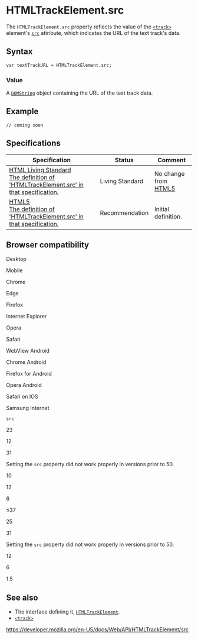 HTMLTrackElement.src
====================

The `HTMLTrackElement.src` property reflects the value of the [`<track>`](https://developer.mozilla.org/en-US/docs/Web/HTML/Element/track) element's [`src`](https://developer.mozilla.org/en-US/docs/Web/HTML/Element/track#attr-src) attribute, which indicates the URL of the text track's data.

Syntax
------

    var textTrackURL = HTMLTrackElement.src;

### Value

A [`DOMString`](../domstring) object containing the URL of the text track data.

Example
-------

    // coming soon

Specifications
--------------

<table><thead><tr class="header"><th>Specification</th><th>Status</th><th>Comment</th></tr></thead><tbody><tr class="odd"><td><a href="https://html.spec.whatwg.org/multipage/embedded-content.html#dom-track-src">HTML Living Standard<br />
<span class="small">The definition of 'HTMLTrackElement.src' in that specification.</span></a></td><td><span class="spec-living">Living Standard</span></td><td>No change from <a href="https://www.w3.org/TR/html52/">HTML5</a></td></tr><tr class="even"><td><a href="https://www.w3.org/TR/html52/embedded-content-0.html#dom-track-src">HTML5<br />
<span class="small">The definition of 'HTMLTrackElement.src' in that specification.</span></a></td><td><span class="spec-rec">Recommendation</span></td><td>Initial definition.</td></tr></tbody></table>

Browser compatibility
---------------------

Desktop

Mobile

Chrome

Edge

Firefox

Internet Explorer

Opera

Safari

WebView Android

Chrome Android

Firefox for Android

Opera Android

Safari on IOS

Samsung Internet

`src`

23

12

31

Setting the `src` property did not work properly in versions prior to 50.

10

12

6

≤37

25

31

Setting the `src` property did not work properly in versions prior to 50.

12

6

1.5

See also
--------

-   The interface defining it, [`HTMLTrackElement`](../htmltrackelement).
-   [`<track>`](https://developer.mozilla.org/en-US/docs/Web/HTML/Element/track)

<a href="https://developer.mozilla.org/en-US/docs/Web/API/HTMLTrackElement/src" class="_attribution-link">https://developer.mozilla.org/en-US/docs/Web/API/HTMLTrackElement/src</a>
